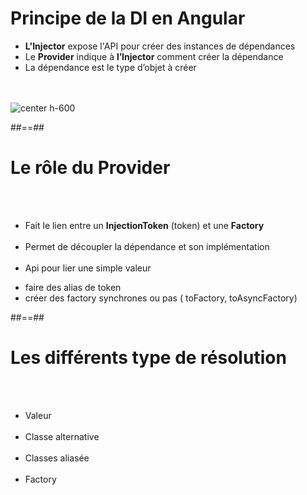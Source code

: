 <!-- .slide: class="sfeir-basic-slide" -->
# Principe de la DI en Angular
<ul>
    <li><strong>L'Injector</strong> expose l'API pour créer des instances de dépendances</li>
    <li>Le <strong>Provider</strong> indique à <strong>l’Injector</strong> comment créer la dépendance</li>
    <li>La dépendance est le type d’objet à créer</li>
</ul>
<br><br>
<img alt="center h-600" src="assets/images/school/dependancy-injection/di_working.png" />

##==##

<!-- .slide: class="sfeir-basic-slide" -->
# Le rôle du Provider
<br><br>
- Fait le lien entre un <strong>InjectionToken</strong> (token) et une <strong>Factory</strong><br><br>
- Permet de découpler la dépendance et son implémentation<br><br>
- Api pour lier une simple valeur
<ul>
    <li>faire des alias de token</li>
    <li>créer des factory synchrones ou pas ( toFactory, toAsyncFactory)</li>
</ul>

##==##

<!-- .slide: class="sfeir-basic-slide" -->
# Les différents type de résolution
<br><br>
- Valeur<br><br>
- Classe alternative<br><br>
- Classes aliasée<br><br>
- Factory

